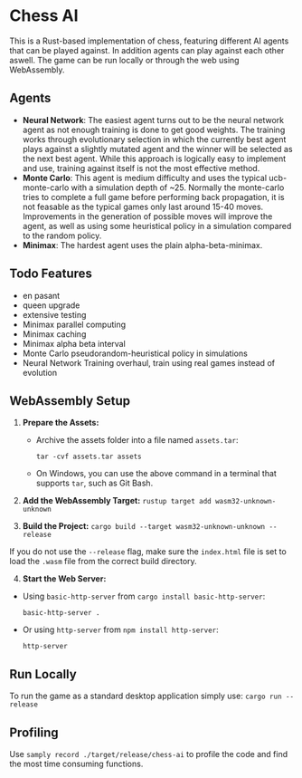 # Chess AI
This is a Rust-based implementation of chess, featuring different AI agents that can be played against. In addition agents can play against each other aswell. The game can be run locally or through the web using WebAssembly.

## Agents
- **Neural Network**: The easiest agent turns out to be the neural network agent as not enough training is done to get good weights. The training works through evolutionary selection in which the currently best agent plays against a slightly mutated agent and the winner will be selected as the next best agent. While this approach is logically easy to implement and use, training against itself is not the most effective method.
- **Monte Carlo**: This agent is medium difficulty and uses the typical ucb-monte-carlo with a simulation depth of ~25. Normally the monte-carlo tries to complete a full game before performing back propagation, it is not feasable as the typical games only last around 15-40 moves. Improvements in the generation of possible moves will improve the agent, as well as using some heuristical policy in a simulation compared to the random policy.
- **Minimax**: The hardest agent uses the plain alpha-beta-minimax.

## Todo Features
- en pasant
- queen upgrade
- extensive testing
- Minimax parallel computing
- Minimax caching
- Minimax alpha beta interval
- Monte Carlo pseudorandom-heuristical policy in simulations
- Neural Network Training overhaul, train using real games instead of evolution

## WebAssembly Setup

1. **Prepare the Assets:**
   - Archive the assets folder into a file named `assets.tar`:
     ```
     tar -cvf assets.tar assets
     ```
   - On Windows, you can use the above command in a terminal that supports `tar`, such as Git Bash.

2. **Add the WebAssembly Target:**
```rustup target add wasm32-unknown-unknown```

3. **Build the Project:**
```cargo build --target wasm32-unknown-unknown --release```

If you do not use the `--release` flag, make sure the `index.html` file is set to load the `.wasm` file from the correct build directory.

4. **Start the Web Server:**
- Using `basic-http-server` from `cargo install basic-http-server`:
  ```
  basic-http-server .
  ```
- Or using `http-server` from `npm install http-server`:
  ```
  http-server
  ```

## Run Locally

To run the game as a standard desktop application simply use:
```cargo run --release```

## Profiling
Use `samply record ./target/release/chess-ai` to profile the code and find the most time consuming functions.

